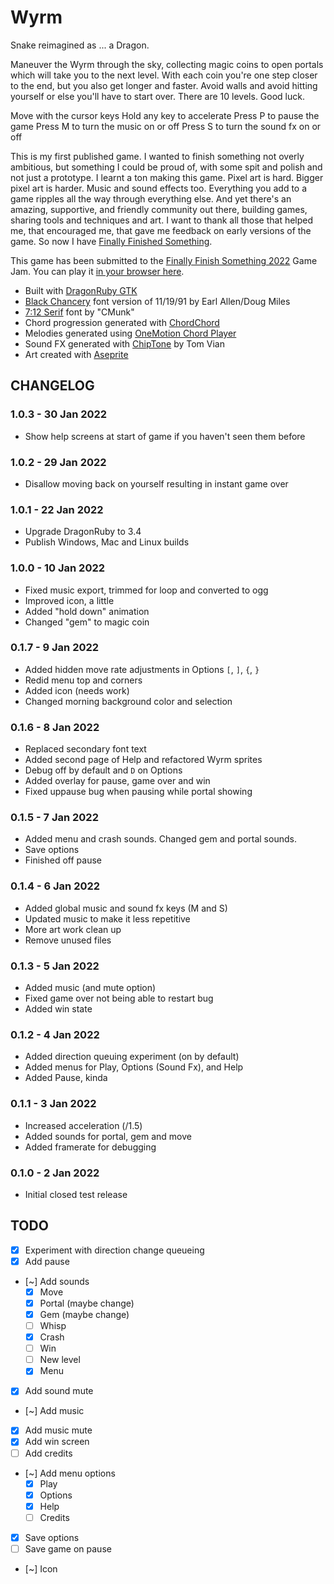 # Wyrm

Snake reimagined as ... a Dragon. 

Maneuver the Wyrm through the sky, collecting magic coins to open portals which will take you to the next level. With each coin you're one step closer to the end, but you also get longer and faster. Avoid walls and avoid hitting yourself or else you'll have to start over. There are 10 levels. Good luck.

Move with the cursor keys
Hold any key to accelerate
Press P to pause the game
Press M to turn the music on or off
Press S to turn the sound fx on or off

This is my first published game. I wanted to finish something not overly ambitious, but something I could be proud of, with some spit and polish and not just a prototype. I learnt a ton making this game. Pixel art is hard. Bigger pixel art is harder. Music and sound effects too. Everything you add to a game ripples all the way through everything else. And yet there's an amazing, supportive, and friendly community out there, building games, sharing tools and techniques and art. I want to thank all those that helped me, that encouraged me, that gave me feedback on early versions of the game. So now I have [Finally Finished Something](https://itch.io/jam/finally-finish-something-2022/rate/1339405).

This game has been submitted to the [Finally Finish Something 2022](https://itch.io/jam/finally-finish-something-2022) Game Jam. You can play it [in your browser here](https://fascinationworks.itch.io/wyrm).

* Built with [DragonRuby GTK](https://dragonruby.itch.io/dragonruby-gtk)
* [Black Chancery](https://www.1001fonts.com/blackchancery-font.html) font version of 11/19/91 by Earl Allen/Doug Miles
* [7:12 Serif](https://www.1001fonts.com/7-12-serif-font.html) font by "CMunk"
* Chord progression generated with [ChordChord](https://chordchord.com/)
* Melodies generated using [OneMotion Chord Player](https://www.onemotion.com/chord-player/)
* Sound FX generated with [ChipTone](https://sfbgames.itch.io/chiptone) by Tom Vian
* Art created with [Aseprite](https://www.aseprite.org/)

## CHANGELOG

### 1.0.3 - 30 Jan 2022

* Show help screens at start of game if you haven't seen them before

### 1.0.2 - 29 Jan 2022

* Disallow moving back on yourself resulting in instant game over

### 1.0.1 - 22 Jan 2022

* Upgrade DragonRuby to 3.4
* Publish Windows, Mac and Linux builds

### 1.0.0 - 10 Jan 2022

* Fixed music export, trimmed for loop and converted to ogg
* Improved icon, a little
* Added "hold down" animation
* Changed "gem" to magic coin


### 0.1.7 - 9 Jan 2022

* Added hidden move rate adjustments in Options `[`, `]`, `{`, `}` 
* Redid menu top and corners
* Added icon (needs work)
* Changed morning background color and selection

### 0.1.6 - 8 Jan 2022

* Replaced secondary font text
* Added second page of Help and refactored Wyrm sprites
* Debug off by default and `D` on Options
* Added overlay for pause, game over and win
* Fixed uppause bug when pausing while portal showing

### 0.1.5 - 7 Jan 2022

* Added menu and crash sounds. Changed gem and portal sounds.
* Save options
* Finished off pause

### 0.1.4 - 6 Jan 2022

* Added global music and sound fx keys (M and S)
* Updated music to make it less repetitive
* More art work clean up
* Remove unused files

### 0.1.3 - 5 Jan 2022

* Added music (and mute option)
* Fixed game over not being able to restart bug 
* Added win state

### 0.1.2 - 4 Jan 2022

* Added direction queuing experiment (on by default)
* Added menus for Play, Options (Sound Fx), and Help
* Added Pause, kinda

### 0.1.1 - 3 Jan 2022

* Increased acceleration (/1.5)
* Added sounds for portal, gem and move
* Added framerate for debugging

### 0.1.0 - 2 Jan 2022

* Initial closed test release


## TODO

- [x] Experiment with direction change queueing
- [x] Add pause
- [~] Add sounds
  - [x] Move
  - [x] Portal (maybe change)
  - [x] Gem (maybe change)
  - [ ] Whisp
  - [x] Crash
  - [ ] Win
  - [ ] New level
  - [x] Menu
- [x] Add sound mute
- [~] Add music
- [x] Add music mute
- [x] Add win screen
- [ ] Add credits
- [~] Add menu options
	- [x] Play
	- [x] Options
	- [x] Help
	- [ ] Credits
- [x] Save options
- [ ] Save game on pause
- [~] Icon
